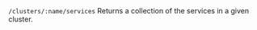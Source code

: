 

  <tr>
    <td>
<code>/clusters/:name/services</code>
    </td>
    <td>
Returns a collection of the services in a given cluster.
    </td>
  </tr>

